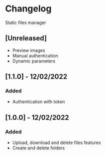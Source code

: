 # Changelog
Static files manager


## [Unreleased]
- Preview images
- Manual authentication
- Dynamic parameters

## [1.1.0] - 12/02/2022
### Added
- Authentication with token

## [1.0.0] - 12/02/2022
### Added
- Upload, download and delete files features
- Create and delete folders
